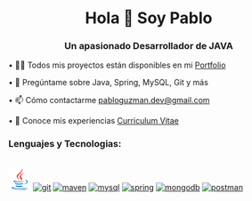 <h1 align="center">Hola 👋 Soy Pablo</h1>

   <h3 align="center">Un apasionado Desarrollador de JAVA</h3>
   

• 👨‍💻 Todos mis proyectos están disponibles en mi [Portfolio](https://github.com/Imug3tsu/--Proyectos--)

• 💬 Pregúntame sobre Java, Spring, MySQL, Git y más

• 📫 Cómo contactarme pabloguzman.dev@gmail.com

• 📄 Conoce mis experiencias [Curriculum Vitae](https://drive.google.com/file/d/1fvVS7YnbpRWAro9zAHnogKBI-uXQjzIy/view?usp=sharing)

<h3 align="left">Lenguajes y Tecnologias:</h3><br>
<a align="left" href="https://www.java.com" target="_blank" rel="noreferrer">
<img src="https://raw.githubusercontent.com/devicons/devicon/master/icons/java/java-original.svg" alt="java"
width="40" height="40" /></a>

<a href="https://git-scm.com/" target="_blank" rel="noreferrer">
<img src="https://www.vectorlogo.zone/logos/git-scm/git-scm-icon.svg" alt="git" width="40" height="40" /></a>

<a href="https://maven.apache.org/" target="_blank" rel="noreferrer">
<img src="https://upload.wikimedia.org/wikipedia/commons/thumb/5/52/Apache_Maven_logo.svg/1024px-Apache_Maven_logo.svg.png"
alt="maven" width="120" height="40" /></a>

<a href="https://www.mysql.com/" target="_blank" rel="noreferrer">
<img src="https://download.logo.wine/logo/MySQL/MySQL-Logo.wine.png" alt="mysql" width="80" height="40" /></a>

<a href="https://spring.io/" target="_blank" rel="noreferrer">
<img src="https://cdn.freebiesupply.com/logos/large/2x/spring-3-logo-png-transparent.png" alt="spring" width="40" height="40" /></a>

<a href="https://www.mongodb.com/es" target="_blank" rel="noreferrer">
<img src="https://upload.wikimedia.org/wikipedia/commons/thumb/9/93/MongoDB_Logo.svg/2560px-MongoDB_Logo.svg.png" alt="mongodb" width="120" height="40" /></a>

<a href="https://www.postman.com/" target="_blank" rel="noreferrer">
<img src="https://upload.wikimedia.org/wikipedia/commons/c/c2/Postman_%28software%29.png" alt="postman" width="120" height="40" /></a>

